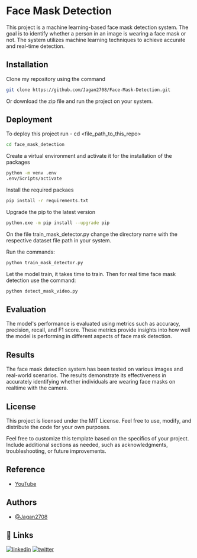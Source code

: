 
# Face Mask Detection 

This project is a machine learning-based face mask detection system. The goal is to identify whether a person in an image is wearing a face mask or not. The system utilizes machine learning techniques to achieve accurate and real-time detection.


## Installation

Clone my repository using the command

```bash
git clone https://github.com/Jagan2708/Face-Mask-Detection.git
```
Or download the zip file and run the project on your system.
## Deployment

To deploy this project run - cd <file_path_to_this_repo>

```bash
cd face_mask_detection 
```
Create a virtual environment and activate it for the installation of the packages
```bash
python -m venv .env
.env/Scripts/activate
```
Install the required packaes
```bash
pip install -r requirements.txt
```
Upgrade the pip to the latest version
```bash
python.exe -m pip install --upgrade pip
```
On the file train_mask_detector.py change the directory name with the respective dataset file path in your system.

Run the commands:
```bash
python train_mask_detector.py
```
Let the model train, it takes time to train. Then for real time face mask detection use the command: 
```bash
python detect_mask_video.py
```


## Evaluation
The model's performance is evaluated using metrics such as accuracy, precision, recall, and F1 score. These metrics provide insights into how well the model is performing in different aspects of face mask detection.
## Results
The face mask detection system has been tested on various images and real-world scenarios. The results demonstrate its effectiveness in accurately identifying whether individuals are wearing face masks on realtime with the camera.
## License

This project is licensed under the MIT License. Feel free to use, modify, and distribute the code for your own purposes.

Feel free to customize this template based on the specifics of your project. Include additional sections as needed, such as acknowledgments, troubleshooting, or future improvements.


## Reference

 - [YouTube](https://www.youtube.com/watch?v=Ax6P93r32KU)


## Authors

- [@Jagan2708](https://github.com/Jagan2708)


## 🔗 Links
[![linkedin](https://img.shields.io/badge/linkedin-0A66C2?style=for-the-badge&logo=linkedin&logoColor=white)](https://www.linkedin.com/in/jagan-n-b24a36259?utm_source=share&utm_campaign=share_via&utm_content=profile&utm_medium=android_app)
[![twitter](https://img.shields.io/badge/twitter-1DA1F2?style=for-the-badge&logo=twitter&logoColor=white)](https://x.com/njagan08?t=3gSESCJP2uZHdepSxl0x0g&s=08)

